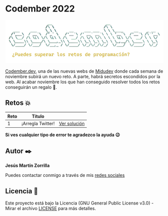 # Codember 2022
![logo](./assets/logo.png)

[Codember.dev](https://codember.dev), una de las nuevas webs de [Midudev](https://github.com/midudev) donde cada semana de noviembre subirá un nuevo reto. A parte, habrá secretos escondidos por la web. Al acabar noviembre los que han conseguido resolver todos los retos conseguirán un regalo :gift:.

## Retos :boom:

| Reto     | Título            |                                |
| -------- | ----------------- | ------------------------------ |
| 1        | ¡Arregla Twitter! | [Ver solución](./challenge01/) |


**Si ves cualquier tipo de error te agradezco la ayuda :wink:**

## Autor ✒️
**Jesús Martín Zorrilla**

Puedes contactar conmigo a través de mis [redes sociales](https://social-networks-jesusmarzor.vercel.app)

## Licencia 📄
Este proyecto está bajo la Licencia (GNU General Public License v3.0) - Mirar el archivo [LICENSE](LICENSE) para más detalles.